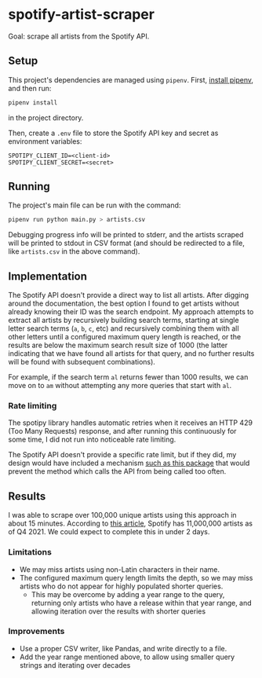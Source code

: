# spotify-artist-scraper
Goal: scrape all artists from the Spotify API.

## Setup
This project's dependencies are managed using `pipenv`.
First, [install pipenv](https://pipenv.pypa.io/en/latest/installation/#installing-pipenv),
and then run:

```bash
pipenv install
```

in the project directory.

Then, create a `.env` file to store the Spotify API
key and secret as environment variables:
```env
SPOTIPY_CLIENT_ID=<client-id>
SPOTIPY_CLIENT_SECRET=<secret>
```

## Running
The project's main file can be run with the command:

```bash
pipenv run python main.py > artists.csv
```
Debugging progress info will be printed to stderr, and
the artists scraped will be printed to stdout in CSV
format (and should be redirected to a file, like
`artists.csv` in the above command).

## Implementation
The Spotify API doesn't provide a direct way to list
all artists. After digging around the documentation,
the best option I found to get artists without already
knowing their ID was the search endpoint. My approach
attempts to extract all artists by recursively building
search terms, starting at single letter search terms
(`a`, `b`, `c`, etc) and recursively combining them
with all other letters until a configured maximum query
length is reached, or the results are below the maximum
search result size of 1000 (the latter indicating that
we have found all artists for that query, and no further
results will be found with subsequent combinations).

For example, if the search term `al` returns fewer than
1000 results, we can move on to `am` without attempting
any more queries that start with `al`.

### Rate limiting
The spotipy library handles automatic retries when it
receives an HTTP 429 (Too Many Requests) response,
and after running this continuously for some time,
I did not run into noticeable rate limiting.

The Spotify API doesn't provide a specific rate limit,
but if they did, my design would have included a
mechanism [such as this package](https://pypi.org/project/ratelimit/)
that would prevent the method which calls the API
from being called too often.

## Results
I was able to scrape over 100,000 unique artists
using this approach in about 15 minutes. According to
[this article](https://routenote.com/blog/how-many-artists-are-on-spotify/),
Spotify has 11,000,000 artists as of Q4 2021. We could
expect to complete this in under 2 days.

### Limitations
* We may miss artists using non-Latin characters in their
name.
* The configured maximum query length limits the depth,
so we may miss artists who do not appear for highly
populated shorter queries.
  * This may be overcome by adding a year range to the query,
  returning only artists who have a release within that year
  range, and allowing iteration over the results with shorter
  queries

### Improvements
* Use a proper CSV writer, like Pandas, and write directly
to a file.
* Add the year range mentioned above, to allow using
smaller query strings and iterating over decades